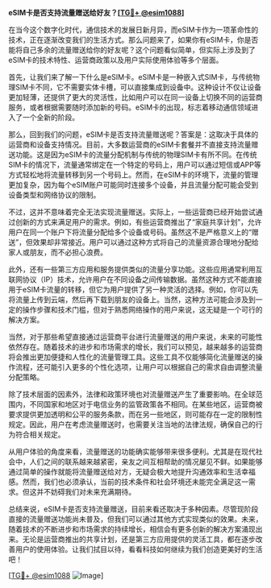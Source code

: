 **eSIM卡是否支持流量赠送给好友？[[TG💪+ @esim1088](https://t.me/s/esim1088)]**

在当今这个数字化时代，通信技术的发展日新月异，而eSIM卡作为一项革命性的技术，正在逐渐改变我们的生活方式。那么问题来了，如果你有eSIM卡，你是否能将自己多余的流量赠送给你的好友呢？这个问题看似简单，但实际上涉及到了eSIM卡的技术特性、运营商政策以及用户实际使用体验等多个层面。

首先，让我们来了解一下什么是eSIM卡。eSIM卡是一种嵌入式SIM卡，与传统物理SIM卡不同，它不需要实体卡槽，可以直接集成到设备中。这种设计不仅让设备更加轻薄，还提供了更大的灵活性，比如用户可以在同一设备上切换不同的运营商服务，或者根据需要随时添加新的号码。eSIM卡的出现，标志着移动通信领域进入了一个全新的阶段。

那么，回到我们的问题，eSIM卡是否支持流量赠送呢？答案是：这取决于具体的运营商和设备支持情况。目前，大多数运营商的eSIM卡套餐并不直接支持流量赠送功能。这是因为eSIM卡的流量分配机制与传统的物理SIM卡有所不同。在传统SIM卡的情况下，流量通常绑定在一个特定的号码上，用户可以通过短信或APP等方式轻松地将流量转移到另一个号码上。然而，在eSIM卡的环境下，流量的管理更加复杂，因为每个eSIM账户可能同时连接多个设备，并且流量分配可能会受到设备类型和网络协议的限制。

不过，这并不意味着完全无法实现流量赠送。实际上，一些运营商已经开始尝试通过创新的方式来满足用户的需求。例如，有些运营商推出了“家庭共享计划”，允许用户在同一个账户下将流量分配给多个设备或号码。虽然这不是严格意义上的“赠送”，但效果却非常接近。用户可以通过这种方式将自己的流量资源合理地分配给家人或朋友，而不必担心浪费。

此外，还有一些第三方应用和服务提供类似的流量分享功能。这些应用通常利用互联网协议（IP）技术，允许用户在不同设备之间传输数据。虽然这种方式不能直接用于eSIM卡流量的转移，但它为用户提供了另一种灵活的选择。例如，你可以先将流量上传到云端，然后再下载到朋友的设备上。当然，这种方法可能会涉及到一定的操作步骤和技术门槛，但对于熟悉网络操作的用户来说，这无疑是一个可行的解决方案。

当然，对于那些希望直接通过运营商平台进行流量赠送的用户来说，未来的可能性依然存在。随着技术的进步和市场需求的增长，我们可以预见，越来越多的运营商将会推出更加便捷和人性化的流量管理工具。这些工具不仅能够简化流量赠送的操作流程，还可能引入更多的个性化选项，让用户可以根据自己的需求自由调整流量分配策略。

除了技术层面的因素外，法律和政策环境也对流量赠送产生了重要影响。在全球范围内，不同国家和地区对于电信业务的监管政策各不相同。在某些地区，运营商被要求提供更加透明和公平的服务条款，而在另一些地区，则可能存在一定的限制性规定。因此，用户在考虑流量赠送时，也需要关注当地的法律法规，确保自己的行为符合相关规定。

从用户体验的角度来看，流量赠送的功能确实能够带来很多便利。尤其是在现代社会中，人们之间的联系越来越紧密，亲友之间互相帮助的情况屡见不鲜。如果能够通过简单的操作就能将流量赠送给对方，无疑会极大地提升沟通效率和生活幸福感。然而，我们也必须承认，当前的技术条件和社会环境还未能完全满足这一需求。但这并不妨碍我们对未来充满期待。

总结来说，eSIM卡是否支持流量赠送，目前来看还取决于多种因素。尽管现阶段直接的流量赠送功能尚未普及，但我们可以通过其他方式实现类似的效果。未来，随着技术的不断进步和市场需求的持续增长，相信会有更多创新的解决方案涌现出来。无论是运营商推出的共享计划，还是第三方应用提供的灵活工具，都在逐步改善用户的使用体验。让我们拭目以待，看看科技如何继续为我们创造更美好的生活吧！

[[TG💪+ @esim1088](https://t.me/s/esim1088) ![Image](https://i.postimg.cc/4NQfJmqS/Snipaste-2025-05-13-00-14-12.png)]